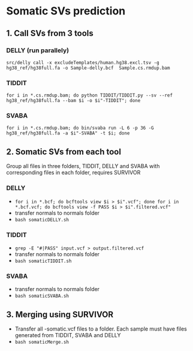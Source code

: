 # Somatic SVs prediction

## 1. Call SVs from 3 tools
### DELLY (run parallely)
`src/delly call -x excludeTemplates/human.hg38.excl.tsv -g hg38_ref/hg38full.fa -o Sample-delly.bcf  Sample.cs.rmdup.bam`
### TIDDIT
`for i in *.cs.rmdup.bam; do python TIDDIT/TIDDIT.py --sv --ref hg38_ref/hg38full.fa --bam $i -o $i"-TIDDIT"; done`
### SVABA
`for i in *.cs.rmdup.bam; do bin/svaba run -L 6 -p 36 -G hg38_ref/hg38full.fa -a $i"-SVABA" -t $i; done`
## 2. Somatic SVs from each tool
Group all files in three folders, TIDDIT, DELLY and SVABA with corresponding files in each folder, requires SURVIVOR
### DELLY
- `for i in *.bcf; do bcftools view $i > $i".vcf"; done
for i in *.bcf.vcf; do bcftools view -f PASS $i > $i".filtered.vcf"`
- transfer normals to normals folder
- `bash somaticDELLY.sh`

### TIDDIT
- `grep -E "#|PASS" input.vcf > output.filtered.vcf`
- transfer normals to normals folder
- `bash somaticTIDDIT.sh`

### SVABA
- transfer normals to normals folder
- `bash somaticSVABA.sh`

## 3. Merging using SURVIVOR ####
- Transfer all -somatic.vcf files to a folder. Each sample must have files generated from TIDDIT, SVABA and DELLY
- `bash somaticMerge.sh`



